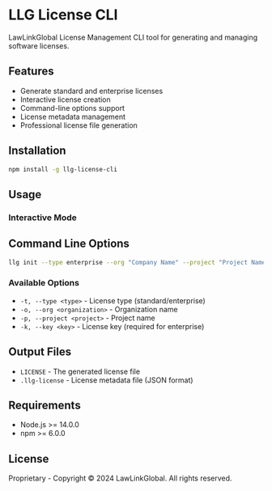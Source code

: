 # LLG License CLI

LawLinkGlobal License Management CLI tool for generating and managing software licenses.

## Features

- Generate standard and enterprise licenses
- Interactive license creation
- Command-line options support
- License metadata management
- Professional license file generation

## Installation

```bash
npm install -g llg-license-cli
```

## Usage

### Interactive Mode

## Command Line Options
```bash
llg init --type enterprise --org "Company Name" --project "Project Name" --key "LICENSE-KEY"
```

### Available Options

- `-t, --type <type>` - License type (standard/enterprise)
- `-o, --org <organization>` - Organization name
- `-p, --project <project>` - Project name
- `-k, --key <key>` - License key (required for enterprise)

## Output Files

- `LICENSE` - The generated license file
- `.llg-license` - License metadata file (JSON format)

## Requirements

- Node.js >= 14.0.0
- npm >= 6.0.0

## License

Proprietary - Copyright © 2024 LawLinkGlobal. All rights reserved.


